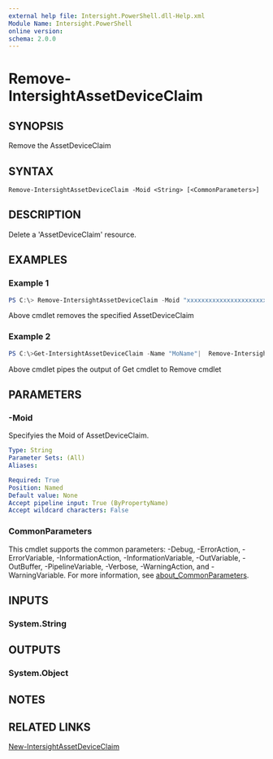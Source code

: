 ```yaml
---
external help file: Intersight.PowerShell.dll-Help.xml
Module Name: Intersight.PowerShell
online version:
schema: 2.0.0
---
```


# Remove-IntersightAssetDeviceClaim

## SYNOPSIS
Remove the AssetDeviceClaim

## SYNTAX

```
Remove-IntersightAssetDeviceClaim -Moid <String> [<CommonParameters>]
```

## DESCRIPTION
Delete a &apos;AssetDeviceClaim&apos; resource.

## EXAMPLES

### Example 1
```powershell
PS C:\> Remove-IntersightAssetDeviceClaim -Moid "xxxxxxxxxxxxxxxxxxxxxxxxxxx"
```
Above cmdlet removes the specified AssetDeviceClaim 

### Example 2
```powershell
PS C:\>Get-IntersightAssetDeviceClaim -Name "MoName"|  Remove-IntersightAssetDeviceClaim
```
Above cmdlet pipes the output of Get cmdlet to Remove cmdlet

## PARAMETERS

### -Moid
Specifyies the Moid of AssetDeviceClaim.

```yaml
Type: String
Parameter Sets: (All)
Aliases:

Required: True
Position: Named
Default value: None
Accept pipeline input: True (ByPropertyName)
Accept wildcard characters: False
```

### CommonParameters
This cmdlet supports the common parameters: -Debug, -ErrorAction, -ErrorVariable, -InformationAction, -InformationVariable, -OutVariable, -OutBuffer, -PipelineVariable, -Verbose, -WarningAction, and -WarningVariable. For more information, see [about_CommonParameters](http://go.microsoft.com/fwlink/?LinkID=113216).

## INPUTS

### System.String

## OUTPUTS

### System.Object
## NOTES

## RELATED LINKS

[New-IntersightAssetDeviceClaim](./New-IntersightAssetDeviceClaim.md)

